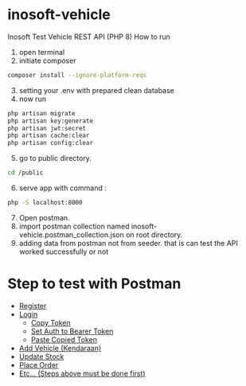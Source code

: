 # inosoft-vehicle
Inosoft Test Vehicle REST API (PHP 8)
How to run
1. open terminal
2. initiate composer 
```bash
composer install --ignore-platform-reqs
```
3. setting your .env with prepared clean database
4. now run 
```bash
php artisan migrate
php artisan key:generate
php artisan jwt:secret
php artisan cache:clear
php artisan config:clear
```
5. go to public directory.
```bash
cd /public
```
6. serve app with command :
```bash
php -S localhost:8000
```
7. Open postman.
8. import postman collection named inosoft-vehicle.postman_collection.json on root directory.
9. adding data from postman not from seeder. that is can test the API worked successfully or not

# Step to test with Postman

- [Register](#register)
- [Login](#login)
    - [Copy Token](#copy-token)
    - [Set Auth to Bearer Token](#token-bearer)
    - [Paste Copied Token](#paste-token)
- [Add Vehicle (Kendaraan)](#add-vehicle)
- [Update Stock](#update-stock)
- [Place Order](#place-order)
- [Etc... (Steps above must be done first)](#etc)
